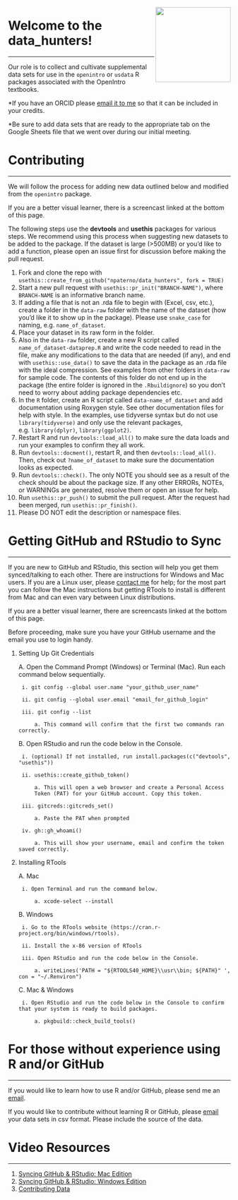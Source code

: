 <a href="https://www.openintro.org/"><img src="man/figures/data_hunter.png" align="right" height="170"></a>

# Welcome to the data_hunters!
------------------------------
Our role is to collect and cultivate supplemental data sets for use in the `openintro` or `usdata` R packages associated with the OpenIntro textbooks. 

*If you have an ORCID please [email it to me](mailto:nick@openintro.org) so that it can be included in your credits.

*Be sure to add data sets that are ready to the appropriate tab on the Google Sheets file that we went over during our initial meeting.

# Contributing 
--------------
We will follow the process for adding new data outlined below and modified from the `openintro` package.

If you are a better visual learner, there is a screencast linked at the bottom of this page.
 
The following steps use the **devtools** and **usethis** packages for
various steps. We recommend using this process when suggesting new
datasets to be added to the package. If the dataset is large (&gt;500MB)
or you’d like to add a function, please open an issue first for
discussion before making the pull request.

1.  Fork and clone the repo with
    `usethis::create_from_github("npaterno/data_hunters", fork = TRUE)`
2.  Start a new pull request with `usethis::pr_init("BRANCH-NAME")`,
    where `BRANCH-NAME` is an informative branch name.
3.  If adding a file that is not an .rda file to begin with (Excel, csv,
    etc.), create a folder in the `data-raw` folder with the name of the
    dataset (how you’d like it to show up in the package). Please use
    `snake_case` for naming, e.g. `name_of_dataset`.
4.  Place your dataset in its raw form in the folder.
5.  Also in the `data-raw` folder, create a new R script called
    `name_of_dataset-dataprep.R` and write the code needed to read in
    the file, make any modifications to the data that are needed (if
    any), and end with `usethis::use_data()` to save the data in the
    package as an .rda file with the ideal compression. See examples
    from other folders in `data-raw` for sample code. The contents of
    this folder do not end up in the package (the entire folder is
    ignored in the `.Rbuildignore`) so you don’t need to worry about
    adding package dependencies etc.
6.  In the `R` folder, create an R script called `data-name_of_dataset`
    and add documentation using Roxygen style. See other documentation
    files for help with style. In the examples, use tidyverse syntax but
    do not use `library(tidyverse)` and only use the relevant packages,
    e.g. `library(dplyr)`, `library(ggplot2)`.
7.  Restart R and run `devtools::load_all()` to make sure the data loads
    and run your examples to confirm they all work.
8.  Run `devtools::docment()`, restart R, and then
    `devtools::load_all()`. Then, check out `?name_of_dataset` to make
    sure the documentation looks as expected.
9.  Run `devtools::check()`. The only NOTE you should see as a result of
    the check should be about the package size. If any other ERRORs,
    NOTEs, or WARNINGs are generated, resolve them or open an issue for
    help.
10. Run `usethis::pr_push()` to submit the pull request. After the request had been merged, run `usethis::pr_finish()`.
11. Please DO NOT edit the description or namespace files.

# Getting GitHub and RStudio to Sync
------------------------------------

If you are new to GitHub and RStudio, this section will help you get them synced/talking to each other. There are instructions for Windows and Mac users. If you are a Linux user, please [contact me](mailto:nick@openintro.org) for help; for the most part you can follow the Mac instructions but getting RTools to install is different from Mac and can even vary between Linux distributions. 

If you are a better visual learner, there are screencasts linked at the bottom of this page. 

Before proceeding, make sure you have your GitHub username and the email you use to login handy.

1. Setting Up Git Credentials

    A. Open the Command Prompt (Windows) or Terminal (Mac). Run each command below sequentially. 
    
        i. git config --global user.name "your_github_user_name"
        
        ii. git config --global user.email "email_for_github_login"
        
        iii. git config --list 
        
            a. This command will confirm that the first two commands ran correctly.
            
    B. Open RStudio and run the code below in the Console. 
    
        i. (optional) If not installed, run install.packages(c("devtools", "usethis"))
        
        ii. usethis::create_github_token()
        
            a. This will open a web browser and create a Personal Access
            Token (PAT) for your GitHub account. Copy this token. 
            
        iii. gitcreds::gitcreds_set()
        
            a. Paste the PAT when prompted
            
        iv. gh::gh_whoami()
        
            a. This will show your username, email and confirm the token saved correctly. 
            
2. Installing RTools

    A. Mac 
    
        i. Open Terminal and run the command below.
        
            a. xcode-select --install
            
    B. Windows
    
        i. Go to the RTools website (https://cran.r-project.org/bin/windows/rtools).
        
        ii. Install the x-86 version of RTools
        
        iii. Open RStudio and run the code below in the Console.
        
            a. writeLines('PATH = "${RTOOLS40_HOME}\\usr\\bin; ${PATH}" ', con = "~/.Renviron")
            
    C. Mac \& Windows
    
        i. Open RStudio and run the code below in the Console to confirm that your system is ready to build packages.
        
            a. pkgbuild::check_build_tools()


# For those without experience using R and/or GitHub
----------------------------------------------------

If you would like to learn how to use R and/or GitHub, please send me an [email](mailto:nick@openintro.org). 

If you would like to contribute without learning R or GitHub, please [email](mailto:nick@openintro.org) your data sets in csv format. Please include the source of the data. 

# Video Resources
-----------------

1. [Syncing GitHub & RStudio: Mac Edition](https://youtu.be/yfCe39JKBTE)
2. [Syncing GitHub & RStudio: Windows Edition](https://youtu.be/lHz-r2lJ2o8)
3. [Contributing Data](https://youtu.be/MJGCELK0jSc)

